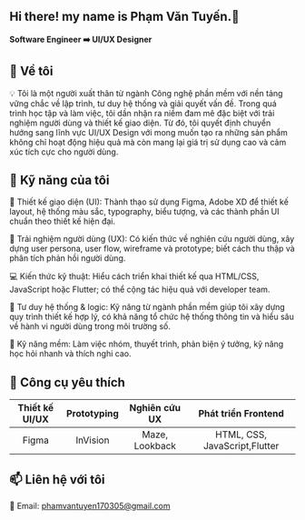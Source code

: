## Hi there! my name is Phạm Văn Tuyến.👋
**Software Engineer ➡️ UI/UX Designer**

## 🚀 Về tôi
💡 Tôi là một người xuất thân từ ngành Công nghệ phần mềm với nền tảng vững chắc về lập trình, tư duy hệ thống và giải quyết vấn đề. Trong quá trình học tập và làm việc, tôi dần nhận ra niềm đam mê đặc biệt với trải nghiệm người dùng và thiết kế giao diện. Từ đó, tôi quyết định chuyển hướng sang lĩnh vực UI/UX Design với mong muốn tạo ra những sản phẩm không chỉ hoạt động hiệu quả mà còn mang lại giá trị sử dụng cao và cảm xúc tích cực cho người dùng.

## 🔧 Kỹ năng của tôi
🎨 Thiết kế giao diện (UI): Thành thạo sử dụng Figma, Adobe XD để thiết kế layout, hệ thống màu sắc, typography, biểu tượng, và các thành phần UI chuẩn theo thiết kế hiện đại.

🧠 Trải nghiệm người dùng (UX): Có kiến thức về nghiên cứu người dùng, xây dựng user persona, user flow, wireframe và prototype; biết cách thu thập và phân tích phản hồi người dùng.

💻 Kiến thức kỹ thuật: Hiểu cách triển khai thiết kế qua HTML/CSS, JavaScript hoặc Flutter; có thể cộng tác hiệu quả với developer team.

🔄 Tư duy hệ thống & logic: Kỹ năng từ ngành phần mềm giúp tôi xây dựng quy trình thiết kế hợp lý, có khả năng tổ chức hệ thống thông tin và hiểu sâu về hành vi người dùng trong môi trường số.

🤝 Kỹ năng mềm: Làm việc nhóm, thuyết trình, phản biện ý tưởng, kỹ năng học hỏi nhanh và thích nghi cao.

## 🔹 Công cụ yêu thích

| Thiết kế UI/UX | Prototyping  | Nghiên cứu UX | Phát triển Frontend |
|:--------------:|:------------:|:-------------:|:-------------------:|
| Figma          | InVision     | Maze, Lookback| HTML, CSS, JavaScript,Flutter |


 ## 📫 Liên hệ với tôi
📧 Email: phamvantuyen170305@gmail.com


<!--
**Tuien18old/Tuien18old** is a ✨ _special_ ✨ repository because its `README.md` (this file) appears on your GitHub profile.

Here are some ideas to get you started:

- 🔭 I’m currently working on ...
- 🌱 I’m currently learning ...
- 👯 I’m looking to collaborate on ...
- 🤔 I’m looking for help with ...
- 💬 Ask me about ...
- 📫 How to reach me: ...
- 😄 Pronouns: ...
- ⚡ Fun fact: ...
-->
